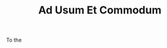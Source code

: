 ---
title: Ad Usum Et Commodum
permalink: "/definitions/ad-usum-et-commodum.html"
body: To the
published_at: '2018-07-07'
layout: post
---